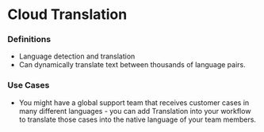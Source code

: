 # Cloud Translation

### Definitions
* Language detection and translation
* Can dynamically translate text between thousands of language pairs.

### Use Cases
* You might have a global support team that receives customer cases in many different languages - you can add Translation into your workflow to translate those cases into the native language of your team members.